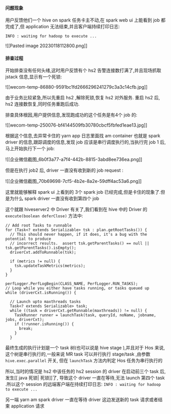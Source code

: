 #### 问题现象
用户反馈他们一个 hive on spark 任务卡主不动,在 spark web ui 上能看到 job 都完成了,但 application 无法结束,并且客户端持续打印日志:

`INFO : waiting for hadoop to execute ...`


![[Pasted image 20230118112800.png]]



#### 排查过程

开始排查没有任何头绪,这时用户反馈有个 hs2 告警连接数打满了,并且现场抓取 jstack 信息,显示有一个死锁:

![[wecom-temp-86880-9591bc1fd2666296241279c3a3c14cfb.jpg]]

由于业务比较紧急,所以先重启 hs2 ,解除死锁,恢复 hs2 对外服务. 重启 hs2 后, hs2 连接数恢复,同时任务重跑后成功.

排查具体根因,用户提供信息,发现跑成功的这个任务是有4个 job 的:

![[wecom-temp-250076-bf4144509fb30780cbcf5fbfed1eae13.jpg]]


根据这个信息,去异常卡住的 yarn app 日志里面找 am container 也就是 spark driver 的信息,跟踪调度的信息,发现 job 应该是串行调度执行的,当执行完 job 1 后,马上开始执行下一个 job:

![[企业微信截图_6b0f3a77-a7f4-442b-8815-3abd8ee736ea.png]]

但是在执行 job2 后, driver 一直没有收到新的 job request :

![[企业微信截图_70b69698-7cf5-4b2e-8a2e-59dff4ac53a6.png]]

这里就能够解释  spark ui 上看到的 3个 spark job 已经完成,但是卡住的现象了.但是为什么 spark driver 一直没有收到第四个 job  

这个就跟 hiveserver2 中 Driver 有关了,我们看到在 hive 中的 Driver 的 `execute(boolean deferClose)` 方法中:

```
// Add root Tasks to runnable  
for (Task<? extends Serializable> tsk : plan.getRootTasks()) {  
  // This should never happen, if it does, it's a bug with the potential to produce  
  // incorrect results.  assert tsk.getParentTasks() == null || tsk.getParentTasks().isEmpty();  
  driverCxt.addToRunnable(tsk);  
  
  if (metrics != null) {  
    tsk.updateTaskMetrics(metrics);  
  }  
}  
  
perfLogger.PerfLogBegin(CLASS_NAME, PerfLogger.RUN_TASKS);  
// Loop while you either have tasks running, or tasks queued up  
while (driverCxt.isRunning()) {  
  
  // Launch upto maxthreads tasks  
  Task<? extends Serializable> task;  
  while ((task = driverCxt.getRunnable(maxthreads)) != null) {  
    TaskRunner runner = launchTask(task, queryId, noName, jobname, jobs, driverCxt);  
    if (!runner.isRunning()) {  
      break;  
    }  
  }

```

最终生成的执行计划是一个 task 树(也可以说是 hive stage ),并且对于 Hos 来说,这个树是串行执行的,一般来说 MR task 可以并行执行 stage/task ,由参数 `hive.exec.parallel` 开关, 但在 `launchTask` 方法内判定 Hos 任务为串行执行的

所以,当时的情况是 hs2 中该任务的 hs2 session 的 driver 在启动前三个 task 后,发生[[ java 死锁| 死锁]]了,
导致这个 driver 一直在等待,无法 launch 第四个 task .所以这个 session 的远端客户端在持续打印日志:
`INFO : waiting for hadoop to execute ...`

另一端 yarn am spark driver 一直在等待 driver 这边发送新的 task 请求或者结束 application 请求


